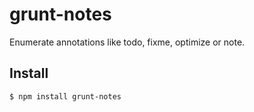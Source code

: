 # grunt-notes

Enumerate annotations like todo, fixme, optimize or note.

## Install

```
$ npm install grunt-notes
```
